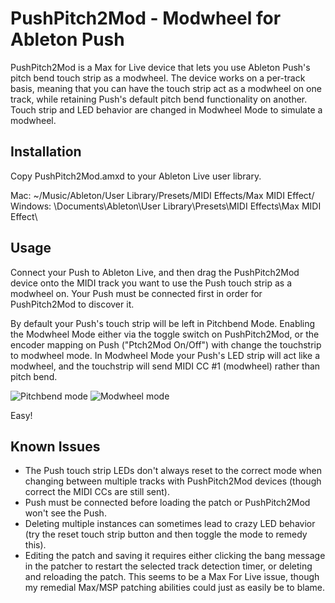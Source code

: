 PushPitch2Mod - Modwheel for Ableton Push
=============

PushPitch2Mod is a Max for Live device that lets you use Ableton Push's pitch bend touch strip as a modwheel. The device works on a per-track basis, meaning that you can have the touch strip act as a modwheel on one track, while retaining Push's default pitch bend functionality on another. Touch strip and LED behavior are changed in Modwheel Mode to simulate a modwheel.

Installation
-------

Copy PushPitch2Mod.amxd to your Ableton Live user library.

Mac: ~/Music/Ableton/User Library/Presets/MIDI Effects/Max MIDI Effect/ <br />
Windows: \Documents\Ableton\User Library\Presets\MIDI Effects\Max MIDI Effect\

Usage
-------

Connect your Push to Ableton Live, and then drag the PushPitch2Mod device onto the MIDI track you want to use the Push touch strip as a modwheel on. Your Push must be connected first in order for PushPitch2Mod to discover it.

By default your Push's touch strip will be left in Pitchbend Mode. Enabling the Modwheel Mode either via the toggle switch on PushPitch2Mod, or the encoder mapping on Push ("Ptch2Mod On/Off") with change the touchstrip to modwheel mode. In Modwheel Mode your Push's LED strip will act like a modwheel, and the touchstrip will send MIDI CC #1 (modwheel) rather than pitch bend.

![Pitchbend mode](https://s3-us-west-2.amazonaws.com/pushpitch2mod/Pitchbend.png) ![Modwheel mode](https://s3-us-west-2.amazonaws.com/pushpitch2mod/Modwheel.png)

Easy!

Known Issues
-------
- The Push touch strip LEDs don't always reset to the correct mode when changing between multiple tracks with PushPitch2Mod devices (though correct the MIDI CCs are still sent).<br />
- Push must be connected before loading the patch or PushPitch2Mod won't see the Push.<br />
- Deleting multiple instances can sometimes lead to crazy LED behavior (try the reset touch strip button and then toggle the mode to remedy this).<br />
- Editing the patch and saving it requires either clicking the bang message in the patcher to restart the selected track detection timer, or deleting and reloading the patch. This seems to be a Max For Live issue, though my remedial Max/MSP patching abilities could just as easily be to blame.<br />
